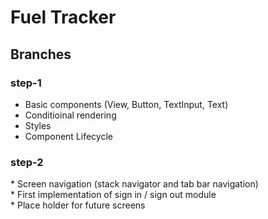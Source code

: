 # Fuel Tracker

## Branches
### step-1
* Basic components (View, Button, TextInput, Text)
* Conditioinal rendering
* Styles
* Component Lifecycle

### step-2
* Screen navigation (stack navigator and tab bar navigation)
* First implementation of sign in / sign out module
* Place holder for future screens